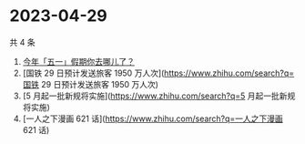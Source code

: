 # 2023-04-29

共 4 条

<!-- BEGIN -->
<!-- 最后更新时间 Sat Apr 29 2023 12:08:32 GMT+0800 (China Standard Time) -->

1. [今年「五一」假期你去哪儿了？](https://www.zhihu.com/search?q=今年「五一」假期你去哪儿了？)
1. [国铁 29 日预计发送旅客 1950 万人次](https://www.zhihu.com/search?q=国铁 29
   日预计发送旅客 1950 万人次)
1. [5 月起一批新规将实施](https://www.zhihu.com/search?q=5 月起一批新规将实施)
1. [一人之下漫画 621 话](https://www.zhihu.com/search?q=一人之下漫画 621 话)

<!-- END -->
